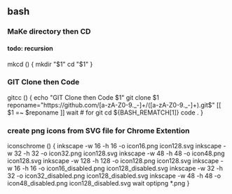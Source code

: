 ## bash

### MaKe directory then CD
#### todo: recursion
mkcd () {
  mkdir "$1"
  cd "$1"
}
### GIT Clone then Code
gitcc () {
  echo "GIT Clone then Code $1"
  git clone $1
  reponame="https://github.com/[a-zA-Z0-9._-]+/([a-zA-Z0-9._-]+).git$"
  [[ $1 =~ $reponame ]]
  wait # for git
  cd ${BASH_REMATCH[1]}
  code .
}
### create png icons from SVG file for Chrome Extention
iconschrome () {
  inkscape -w 16 -h 16 -o icon16.png icon128.svg
  inkscape -w 32 -h 32 -o icon32.png icon128.svg
  inkscape -w 48 -h 48 -o icon48.png icon128.svg
  inkscape -w 128 -h 128 -o icon128.png icon128.svg
  inkscape -w 16 -h 16 -o icon16_disabled.png icon128_disabled.svg
  inkscape -w 32 -h 32 -o icon32_disabled.png icon128_disabled.svg
  inkscape -w 48 -h 48 -o icon48_disabled.png icon128_disabled.svg
  wait
  optipng *.png
}
